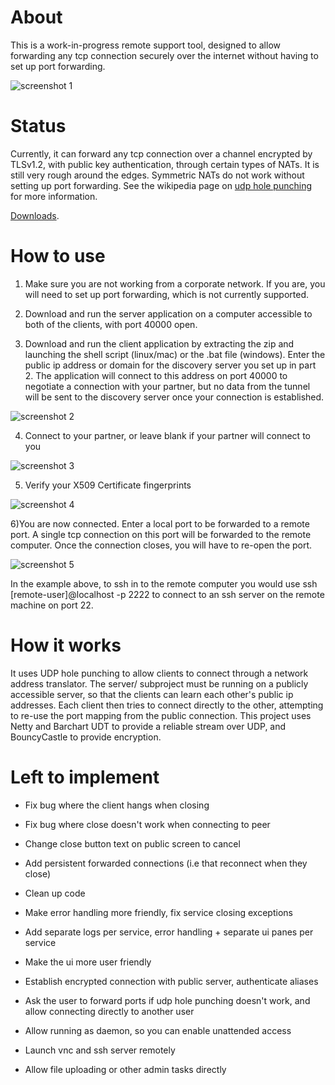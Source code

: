 # About

This is a work-in-progress remote support tool, designed to allow forwarding any tcp connection securely over the internet without having to set up port forwarding.

![screenshot 1](https://raw.githubusercontent.com/justinmichaud/remote-support/master/images/screen1.png)

# Status

Currently, it can forward any tcp connection over a channel encrypted by TLSv1.2, with public key authentication, through certain types of NATs. It is still very rough around the edges.
Symmetric NATs do not work without setting up port forwarding. See the wikipedia page on [udp hole punching](https://en.wikipedia.org/wiki/UDP_hole_punching) for more information.

[Downloads](https://github.com/justinmichaud/remote-support/releases).

# How to use
1) Make sure you are not working from a corporate network. If you are, you will need to set up port forwarding, which is not currently supported.

2) Download and run the server application on a computer accessible to both of the clients, with port 40000 open.

3) Download and run the client application by extracting the zip and launching the shell script (linux/mac) or the .bat file (windows). Enter the public ip address or domain for the discovery server you set up in part 2. The application will connect to this address on port 40000 to negotiate a connection with your partner, but no data from the tunnel will be sent to the discovery server once your connection is established.

![screenshot 2](https://raw.githubusercontent.com/justinmichaud/remote-support/master/images/screen2.png)

4) Connect to your partner, or leave blank if your partner will connect to you

![screenshot 3](https://raw.githubusercontent.com/justinmichaud/remote-support/master/images/screen3.png)

5) Verify your X509 Certificate fingerprints

![screenshot 4](https://raw.githubusercontent.com/justinmichaud/remote-support/master/images/screen4.png)

6)You are now connected. Enter a local port to be forwarded to a remote port. A single tcp connection on this port will be forwarded to the remote computer. Once the connection closes, you will have to re-open the port.

![screenshot 5](https://raw.githubusercontent.com/justinmichaud/remote-support/master/images/screen5.png)

In the example above, to ssh in to the remote computer you would use
    ssh [remote-user]@localhost -p 2222
to connect to an ssh server on the remote machine on port 22.

# How it works

It uses UDP hole punching to allow clients to connect through a network address translator.
The server/ subproject must be running on a publicly accessible server, so that the clients can learn each other's public ip addresses.
Each client then tries to connect directly to the other, attempting to re-use the port mapping from the public connection.
This project uses Netty and Barchart UDT to provide a reliable stream over UDP, and BouncyCastle to provide encryption.

# Left to implement

- Fix bug where the client hangs when closing
- Fix bug where close doesn't work when connecting to peer
- Change close button text on public screen to cancel

- Add persistent forwarded connections (i.e that reconnect when they close)
- Clean up code
- Make error handling more friendly, fix service closing exceptions
- Add separate logs per service, error handling + separate ui panes per service
- Make the ui more user friendly
- Establish encrypted connection with public server, authenticate aliases
- Ask the user to forward ports if udp hole punching doesn't work, and allow connecting directly to another user
- Allow running as daemon, so you can enable unattended access
- Launch vnc and ssh server remotely
- Allow file uploading or other admin tasks directly
